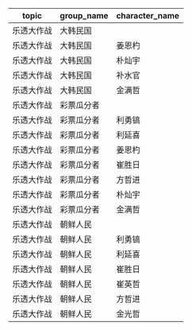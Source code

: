 | topic | group_name | character_name |
| ----- | ---------- | -------------- |
| 乐透大作战 | 大韩民国 |  |
| 乐透大作战 | 大韩民国 | 姜恩杓 |
| 乐透大作战 | 大韩民国 | 朴灿宇 |
| 乐透大作战 | 大韩民国 | 补水官 |
| 乐透大作战 | 大韩民国 | 金满哲 |
| 乐透大作战 | 彩票瓜分者 |  |
| 乐透大作战 | 彩票瓜分者 | 利勇镐 |
| 乐透大作战 | 彩票瓜分者 | 利延喜 |
| 乐透大作战 | 彩票瓜分者 | 姜恩杓 |
| 乐透大作战 | 彩票瓜分者 | 崔胜日 |
| 乐透大作战 | 彩票瓜分者 | 方哲进 |
| 乐透大作战 | 彩票瓜分者 | 朴灿宇 |
| 乐透大作战 | 彩票瓜分者 | 金满哲 |
| 乐透大作战 | 朝鲜人民 |  |
| 乐透大作战 | 朝鲜人民 | 利勇镐 |
| 乐透大作战 | 朝鲜人民 | 利延喜 |
| 乐透大作战 | 朝鲜人民 | 崔胜日 |
| 乐透大作战 | 朝鲜人民 | 崔英哲 |
| 乐透大作战 | 朝鲜人民 | 方哲进 |
| 乐透大作战 | 朝鲜人民 | 金光哲 |
